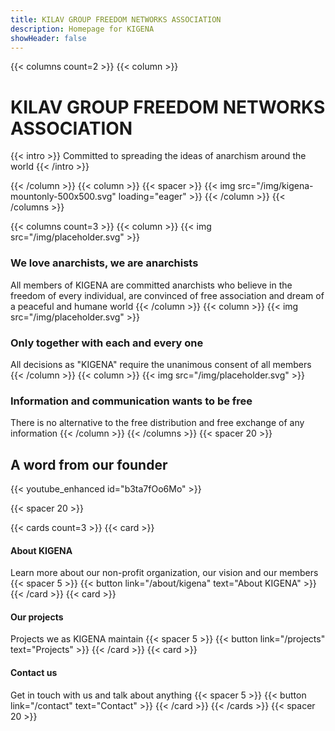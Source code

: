 ```yaml
---
title: KILAV GROUP FREEDOM NETWORKS ASSOCIATION
description: Homepage for KIGENA
showHeader: false
---
```


{{< columns count=2 >}}
{{< column >}}
# KILAV GROUP FREEDOM NETWORKS ASSOCIATION

{{< intro >}}
Committed to spreading the ideas of anarchism around the world
{{< /intro >}}

{{< /column >}}
{{< column >}}
{{< spacer >}}
{{< img src="/img/kigena-mountonly-500x500.svg" loading="eager" >}}
{{< /column >}}
{{< /columns >}}

{{< columns count=3 >}}
{{< column >}}
{{< img src="/img/placeholder.svg" >}}
### We love anarchists, we are anarchists
All members of KIGENA are committed anarchists who believe in the freedom of every individual, are convinced of free association and dream of a peaceful and humane world
{{< /column >}}
{{< column >}}
{{< img src="/img/placeholder.svg" >}}
### Only together with each and every one
All decisions as "KIGENA" require the unanimous consent of all members
{{< /column >}}
{{< column >}}
{{< img src="/img/placeholder.svg" >}}
### Information and communication wants to be free
There is no alternative to the free distribution and free exchange of any information
{{< /column >}}
{{< /columns >}}
{{< spacer 20 >}}
## A word from our founder

{{< youtube_enhanced id="b3ta7fOo6Mo" >}}

{{< spacer 20 >}}

{{< cards count=3 >}}
{{< card >}}
#### About KIGENA
Learn more about our non-profit organization, our vision and our members
{{< spacer 5 >}}
{{< button link="/about/kigena" text="About KIGENA" >}}
{{< /card >}}
{{< card >}}
#### Our projects
Projects we as KIGENA maintain
{{< spacer 5 >}}
{{< button link="/projects" text="Projects" >}}
{{< /card >}}
{{< card >}}
#### Contact us
Get in touch with us and talk about anything
{{< spacer 5 >}}
{{< button link="/contact" text="Contact" >}}
{{< /card >}}
{{< /cards >}}
{{< spacer 20 >}}

